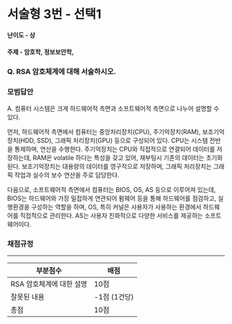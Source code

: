 # 서술형 3번 - 선택1

#### 난이도 - 상

#### 주제 - 암호학, 정보보안학, 

### Q. RSA 암호체계에 대해 서술하시오.

### 모범답안

A. 컴퓨터 시스템은 크게 하드웨어적 측면과 소프트웨어적 측면으로 나누어 설명할 수 있다.

먼저, 하드웨어적 측면에서 컴퓨터는 중앙처리장치(CPU), 주기억장치(RAM), 보조기억장치(HDD, SSD), 그래픽 처리장치(GPU) 등으로 구성되어 있다. CPU는 시스템 전반을 통제하며, 연산을 수행한다. 주기억장치는 CPU와 직접적으로 연결되어 데이터를 저장하는데, RAM은 volatile 하다는 특성을 갖고 있어, 재부팅시 기존의 데이터는 초기화된다. 보조기억장치는 대용량의 데이터를 영구적으로 저장하며, 그래픽 처리장치는 그래픽 작업과 실수의 보수 연산을 주로 담당한다.

다음으로, 소프트웨어적 측면에서 컴퓨터는 BIOS, OS, AS 등으로 이루어져 있는데, BIOS는 하드웨어와 가장 밀접하게 연관되어 펌웨어 등을 통해 하드웨어를 점검하고, 실행환경을 구성하는 역할을 하며, OS, 특히 커널은 사용자가 사용하는 환경에서 하드웨어를 직접적으로 관리한다. AS는 사용자 친화적으로 다양한 서비스를 제공하는 소프트웨어이다.

### 채점규정

---

| 부분점수                 | 배점         |
| ------------------------ | ------------ |
| RSA 암호체계에 대한 설명 | 10점         |
| 잘못된 내용              | -1점 (1건당) |
| 총점                     | 10점         |
